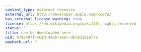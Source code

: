 ```yaml
---
content_type: external-resource
external_url: http://developer.apple.com/xcode/
has_external_license_warning: true
license: https://en.wikipedia.org/wiki/All_rights_reserved
status: ''
title: can be downloaded here
uid: 0790497f-c61d-4e6b-abe7-dbc932d1677a
wayback_url: ''
---
```


